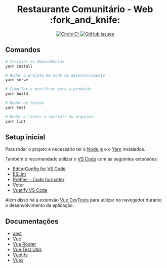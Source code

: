 <h1 align="center">Restaurante Comunitário - Web :fork_and_knife:</h1>
<p align="center">
  <a href="https://circleci.com/gh/restaurante-popular-catolicasc/web">
    <img
      alt="Circle CI"
      src="https://circleci.com/gh/restaurante-popular-catolicasc/web/tree/master.svg?style=svg"
    />
  </a>
  <a href="https://github.com/restaurante-popular-catolicasc/web/issues">
    <img
      alt="GitHub issues"
      src="https://img.shields.io/github/issues/restaurante-popular-catolicasc/web"
    />
  </a>
</p>

## Comandos

```bash
# Instalar as dependências
yarn install

# Rodar o projeto em modo de desenvolvimento
yarn serve

# Compilar e minificar para a produção
yarn build

# Rodar os testes
yarn test

# Rodar o linter e corrigir os arquivos
yarn lint
```

## Setup inicial

Para rodar o projeto é necessário ter o [Node.js](https://nodejs.org/en/) e o [Yarn](https://yarnpkg.com/lang/en/) instalados.

Também é recomendado utilizar o [VS Code](https://code.visualstudio.com) com as seguintes extensões:

- [EditorConfig for VS Code](https://marketplace.visualstudio.com/items?itemName=EditorConfig.EditorConfig)
- [ESLint](https://marketplace.visualstudio.com/items?itemName=dbaeumer.vscode-eslint)
- [Prettier - Code formatter](https://marketplace.visualstudio.com/items?itemName=esbenp.prettier-vscode)
- [Vetur](https://marketplace.visualstudio.com/items?itemName=octref.vetur)
- [Vuetify VS Code](https://marketplace.visualstudio.com/items?itemName=vuetifyjs.vuetify-vscode)

Além disso há a extensão [Vue DevTools](https://github.com/vuejs/vue-devtools) para utilizar no navegador durante o desenvolvimento da aplicação.

## Documentações

- [Jest](https://jestjs.io/docs/pt-BR/getting-started)
- [Vue](https://br.vuejs.org/v2/guide/)
- [Vue Router](https://router.vuejs.org/guide/)
- [Vue Test Utils](https://vue-test-utils.vuejs.org)
- [Vuetify](https://vuetifyjs.com/pt-BR/getting-started/quick-start)
- [Vuex](https://vuex.vuejs.org/ptbr/)
